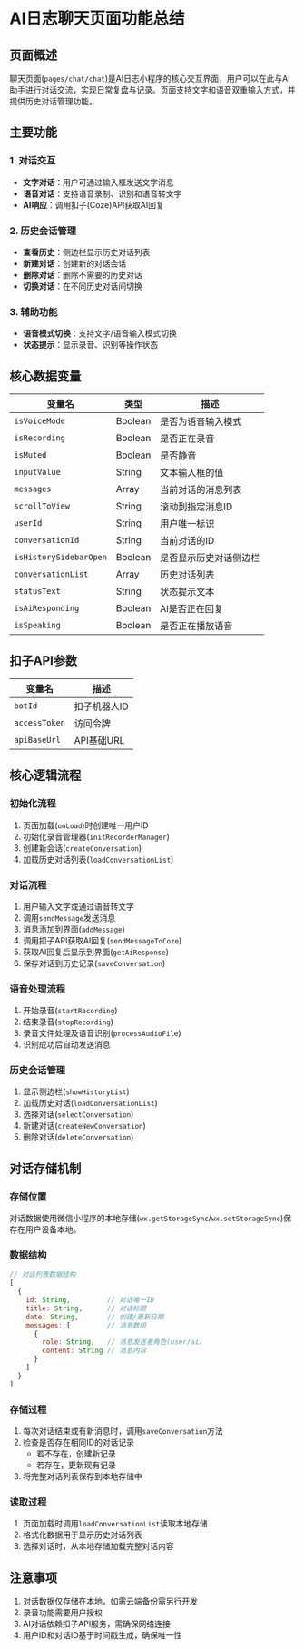 # AI日志聊天页面功能总结

## 页面概述

聊天页面(`pages/chat/chat`)是AI日志小程序的核心交互界面，用户可以在此与AI助手进行对话交流，实现日常复盘与记录。页面支持文字和语音双重输入方式，并提供历史对话管理功能。

## 主要功能

### 1. 对话交互
- **文字对话**：用户可通过输入框发送文字消息
- **语音对话**：支持语音录制、识别和语音转文字
- **AI响应**：调用扣子(Coze)API获取AI回复

### 2. 历史会话管理
- **查看历史**：侧边栏显示历史对话列表
- **新建对话**：创建新的对话会话
- **删除对话**：删除不需要的历史对话
- **切换对话**：在不同历史对话间切换

### 3. 辅助功能
- **语音模式切换**：支持文字/语音输入模式切换
- **状态提示**：显示录音、识别等操作状态

## 核心数据变量

| 变量名 | 类型 | 描述 |
|--------|------|------|
| `isVoiceMode` | Boolean | 是否为语音输入模式 |
| `isRecording` | Boolean | 是否正在录音 |
| `isMuted` | Boolean | 是否静音 |
| `inputValue` | String | 文本输入框的值 |
| `messages` | Array | 当前对话的消息列表 |
| `scrollToView` | String | 滚动到指定消息ID |
| `userId` | String | 用户唯一标识 |
| `conversationId` | String | 当前对话的ID |
| `isHistorySidebarOpen` | Boolean | 是否显示历史对话侧边栏 |
| `conversationList` | Array | 历史对话列表 |
| `statusText` | String | 状态提示文本 |
| `isAiResponding` | Boolean | AI是否正在回复 |
| `isSpeaking` | Boolean | 是否正在播放语音 |

## 扣子API参数

| 变量名 | 描述 |
|--------|------|
| `botId` | 扣子机器人ID |
| `accessToken` | 访问令牌 |
| `apiBaseUrl` | API基础URL |

## 核心逻辑流程

### 初始化流程
1. 页面加载(`onLoad`)时创建唯一用户ID
2. 初始化录音管理器(`initRecorderManager`)
3. 创建新会话(`createConversation`)
4. 加载历史对话列表(`loadConversationList`)

### 对话流程
1. 用户输入文字或通过语音转文字
2. 调用`sendMessage`发送消息
3. 消息添加到界面(`addMessage`)
4. 调用扣子API获取AI回复(`sendMessageToCoze`)
5. 获取AI回复后显示到界面(`getAiResponse`)
6. 保存对话到历史记录(`saveConversation`)

### 语音处理流程
1. 开始录音(`startRecording`)
2. 结束录音(`stopRecording`)
3. 录音文件处理及语音识别(`processAudioFile`)
4. 识别成功后自动发送消息

### 历史会话管理
1. 显示侧边栏(`showHistoryList`)
2. 加载历史对话(`loadConversationList`)
3. 选择对话(`selectConversation`)
4. 新建对话(`createNewConversation`)
5. 删除对话(`deleteConversation`)

## 对话存储机制

### 存储位置
对话数据使用微信小程序的本地存储(`wx.getStorageSync`/`wx.setStorageSync`)保存在用户设备本地。

### 数据结构
```javascript
// 对话列表数据结构
[
  {
    id: String,         // 对话唯一ID
    title: String,      // 对话标题
    date: String,       // 创建/更新日期
    messages: [         // 消息数组
      {
        role: String,   // 消息发送者角色(user/ai)
        content: String // 消息内容
      }
    ]
  }
]
```

### 存储过程
1. 每次对话结束或有新消息时，调用`saveConversation`方法
2. 检查是否存在相同ID的对话记录
   - 若不存在，创建新记录
   - 若存在，更新现有记录
3. 将完整对话列表保存到本地存储中

### 读取过程
1. 页面加载时调用`loadConversationList`读取本地存储
2. 格式化数据用于显示历史对话列表
3. 选择对话时，从本地存储加载完整对话内容

## 注意事项
1. 对话数据仅存储在本地，如需云端备份需另行开发
2. 录音功能需要用户授权
3. AI对话依赖扣子API服务，需确保网络连接
4. 用户ID和对话ID基于时间戳生成，确保唯一性 